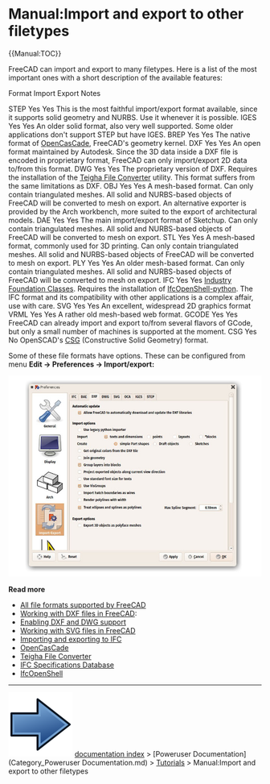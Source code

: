 # Manual:Import and export to other filetypes
{{Manual:TOC}}

FreeCAD can import and export to many filetypes. Here is a list of the most important ones with a short description of the available features:

  Format   Import   Export   Notes
     
  STEP     Yes      Yes      This is the most faithful import/export format available, since it supports solid geometry and NURBS. Use it whenever it is possible.
  IGES     Yes      Yes      An older solid format, also very well supported. Some older applications don\'t support STEP but have IGES.
  BREP     Yes      Yes      The native format of [OpenCasCade](https://en.wikipedia.org/wiki/Open_Cascade_Technology), FreeCAD\'s geometry kernel.
  DXF      Yes      Yes      An open format maintained by Autodesk. Since the 3D data inside a DXF file is encoded in proprietary format, FreeCAD can only import/export 2D data to/from this format.
  DWG      Yes      Yes      The proprietary version of DXF. Requires the installation of the [Teigha File Converter](https://www.opendesign.com/guestfiles) utility. This format suffers from the same limitations as DXF.
  OBJ      Yes      Yes      A mesh-based format. Can only contain triangulated meshes. All solid and NURBS-based objects of FreeCAD will be converted to mesh on export. An alternative exporter is provided by the Arch workbench, more suited to the export of architectural models.
  DAE      Yes      Yes      The main import/export format of Sketchup. Can only contain triangulated meshes. All solid and NURBS-based objects of FreeCAD will be converted to mesh on export.
  STL      Yes      Yes      A mesh-based format, commonly used for 3D printing. Can only contain triangulated meshes. All solid and NURBS-based objects of FreeCAD will be converted to mesh on export.
  PLY      Yes      Yes      An older mesh-based format. Can only contain triangulated meshes. All solid and NURBS-based objects of FreeCAD will be converted to mesh on export.
  IFC      Yes      Yes      [Industry Foundation Classes](https://en.wikipedia.org/wiki/Industry_Foundation_Classes). Requires the installation of [IfcOpenShell-python](http://ifcopenshell.org/python). The IFC format and its compatibility with other applications is a complex affair, use with care.
  SVG      Yes      Yes      An excellent, widespread 2D graphics format
  VRML     Yes      Yes      A rather old mesh-based web format.
  GCODE    Yes      Yes      FreeCAD can already import and export to/from several flavors of GCode, but only a small number of machines is supported at the moment.
  CSG      Yes      No       OpenSCAD\'s [CSG](https://en.wikipedia.org/wiki/Constructive_solid_geometry) (Constructive Solid Geometry) format.

Some of these file formats have options. These can be configured from menu **Edit → Preferences → Import/export:**

![](images/Import_preferences.jpg )

**Read more**

-   [All file formats supported by FreeCAD](Import_Export.md)
-   [Working with DXF files in FreeCAD](Draft_DXF.md):
-   [Enabling DXF and DWG support](Dxf_Importer_Install.md)
-   [Working with SVG files in FreeCAD](Draft_SVG.md)
-   [Importing and exporting to IFC](Arch_IFC.md)
-   [OpenCasCade](http://www.opencascade.com)
-   [Teigha File Converter](https://www.opendesign.com/guestfiles)
-   [IFC Specifications Database](https://technical.buildingsmart.org/standards/ifc/ifc-schema-specifications/)
-   [IfcOpenShell](http://ifcopenshell.org/)



---
![](images/Button_right.svg) [documentation index](../README.md) > [Poweruser Documentation](Category_Poweruser Documentation.md) > [Tutorials](Category_Tutorials.md) > Manual:Import and export to other filetypes
